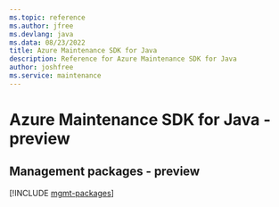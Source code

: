 ```yaml
---
ms.topic: reference
ms.author: jfree
ms.devlang: java
ms.data: 08/23/2022
title: Azure Maintenance SDK for Java
description: Reference for Azure Maintenance SDK for Java
author: joshfree
ms.service: maintenance
---
```

# Azure Maintenance SDK for Java - preview

## Management packages - preview
[!INCLUDE [mgmt-packages](maintenance-mgmt-index.md)]